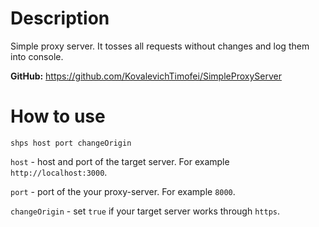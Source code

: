 # Description

Simple proxy server. It tosses all requests without changes and log them into console.

**GitHub:** https://github.com/KovalevichTimofei/SimpleProxyServer

# How to use

`shps host port changeOrigin`

`host` - host and port of the target server. For example `http://localhost:3000`.

`port` - port of the your proxy-server. For example `8000`.

`changeOrigin` - set `true` if your target server works through `https`.
